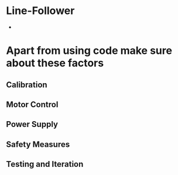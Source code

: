 # Line-Follower
-
# Apart from using code make sure about these factors
## Calibration
## Motor Control
## Power Supply
## Safety Measures
## Testing and Iteration

